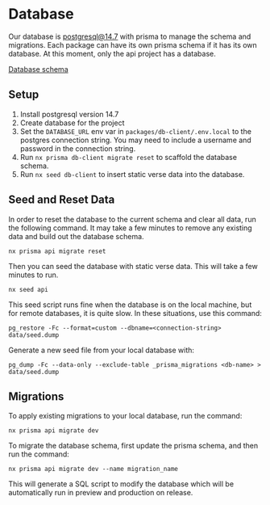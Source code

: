 # Database

Our database is postgresql@14.7 with prisma to manage the schema and migrations. Each package can have its own prisma schema if it has its own database. At this moment, only the api project has a database.

[Database schema](./../packages/db-client/prisma/schema.prisma)

## Setup

1. Install postgresql version 14.7
1. Create database for the project
1. Set the `DATABASE_URL` env var in `packages/db-client/.env.local` to the postgres connection string. You may need to include a username and password in the connection string.
1. Run `nx prisma db-client migrate reset` to scaffold the database schema.
1. Run `nx seed db-client` to insert static verse data into the database.

## Seed and Reset Data

In order to reset the database to the current schema and clear all data, run the following command. It may take a few minutes to remove any existing data and build out the database schema.

```
nx prisma api migrate reset
```

Then you can seed the database with static verse data. This will take a few minutes to run.

```
nx seed api
```

This seed script runs fine when the database is on the local machine, but for remote databases, it is quite slow. In these situations, use this command:

```
pg_restore -Fc --format=custom --dbname=<connection-string> data/seed.dump
```

Generate a new seed file from your local database with:

```
pg_dump -Fc --data-only --exclude-table _prisma_migrations <db-name> > data/seed.dump
```

## Migrations

To apply existing migrations to your local database, run the command:

```
nx prisma api migrate dev
```

To migrate the database schema, first update the prisma schema, and then run the command:

```
nx prisma api migrate dev --name migration_name
```

This will generate a SQL script to modify the database which will be automatically run in preview and production on release.
